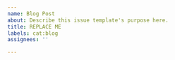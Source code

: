 ```yaml
---
name: Blog Post
about: Describe this issue template's purpose here.
title: REPLACE ME
labels: cat:blog
assignees: ''

---
```



